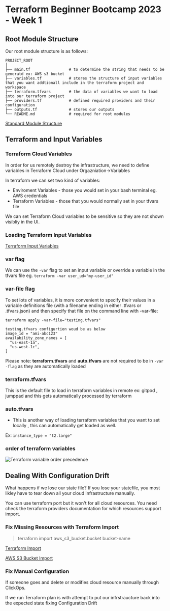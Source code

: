 # Terraform Beginner Bootcamp 2023 - Week 1

## Root Module Structure

Our root module structure is as follows:

```
PROJECT_ROOT
│
├── main.tf                 # to determine the string that needs to be generatd ex: AWS s3 bucket
├── variables.tf            # stores the structure of input variables that you want addtionall include in the terraform project and workspace
├── terraform.tfvars        # the data of variables we want to load into our terraform project
├── providers.tf            # defined required providers and their configuration
├── outputs.tf              # stores our outputs
└── README.md               # required for root modules
```

[Standard Module Structure](https://developer.hashicorp.com/terraform/language/modules/develop/structure)

## Terraform and Input Variables

### Terraform Cloud Variables
In order for us remotely destroy the infrastructure, we need to define variables in Terraform Cloud under Orgazniation->Variables

In terraform we can set two kind of variables:
- Enviroment Variables - those you would set in your bash terminal eg. AWS credentials
- Terraform Variables - those that you would normally set in your tfvars file


We can set Terraform Cloud variables to be sensitive so they are not shown visibliy in the UI.

### Loading Terraform Input Variables

[Terraform Input Variables](https://developer.hashicorp.com/terraform/language/values/variables)

### var flag
We can use the `-var` flag to set an input variable or override a variable in the tfvars file eg. `terraform -var user_ud="my-user_id"`

### var-file flag

To set lots of variables, it is more convenient to specify their values in a variable definitions file (with a filename ending in either .tfvars or .tfvars.json) and then specify that file on the command line with -var-file:
```
terraform apply -var-file="testing.tfvars"
```
```
testing.tfvars configurtion woud be as below
image_id = "ami-abc123"
availability_zone_names = [
  "us-east-1a",
  "us-west-1c",
]

```
Please note: __terraform.tfvars__ and __auto.tfvars__ are not required to be in `-var -flag` as they are automatically loaded

### terraform.tfvars

This is the default file to load in terraform variables in remote ex: gitpod , jumppad and this gets automatically processed by terraform

### auto.tfvars

- This is another way of loading terraform variables that you want to set locally , this can automatically get loaded as well.

Ex: `instance_type = "t2.large"`

### order of terraform variables


![Terraform variable order precedence](https://github.com/laks-narasimman/terraform-beginner-bootcamp-2023/assets/124524141/1c5fe826-2f99-4b99-9e0e-7f2e5a6c0c10)

## Dealing With Configuration Drift
What happens if we lose our state file?
If you lose your statefile, you most likley have to tear down all your cloud infrastructure manually.

You can use terraform port but it won't for all cloud resources. You need check the terraform providers documentation for which resources support import.

### Fix Missing Resources with Terraform Import
> terraform import aws_s3_bucket.bucket bucket-name

[Terraform Import](https://developer.hashicorp.com/terraform/cli/import) 

[AWS S3 Bucket Import](https://registry.terraform.io/providers/hashicorp/aws/latest/docs/resources/s3_bucket#import)

### Fix Manual Configuration
If someone goes and delete or modifies cloud resource manually through ClickOps.

If we run Terraform plan is with attempt to put our infrstraucture back into the expected state fixing Configuration Drift